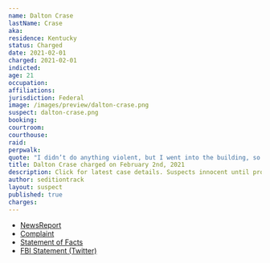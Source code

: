 ```yaml
---
name: Dalton Crase
lastName: Crase
aka:
residence: Kentucky
status: Charged
date: 2021-02-01
charged: 2021-02-01
indicted:
age: 21
occupation:
affiliations:
jurisdiction: Federal
image: /images/preview/dalton-crase.png
suspect: dalton-crase.png
booking:
courtroom:
courthouse:
raid:
perpwalk:
quote: "I didn’t do anything violent, but I went into the building, so I did trespass."
title: Dalton Crase charged on February 2nd, 2021
description: Click for latest case details. Suspects innocent until proven guilty.
author: seditiontrack
layout: suspect
published: true
charges:
---
```

- [NewsReport](https://www.kentucky.com/news/local/crime/article248923359.html)
- [Complaint](https://extremism.gwu.edu/sites/g/files/zaxdzs2191/f/Dalton%20Crase%20and%20Troy%20Williams%20Affidavit%20in%20Support%20of%20Criminal%20Complaint.pdf)
- [Statement of Facts](https://extremism.gwu.edu/sites/g/files/zaxdzs2191/f/Dalton%20Crase%20and%20Troy%20Williams%20Affidavit%20in%20Support%20of%20Criminal%20Complaint.pdf)
- [FBI Statement (Twitter)](https://twitter.com/FBILouisville/status/1356306940507336706)

